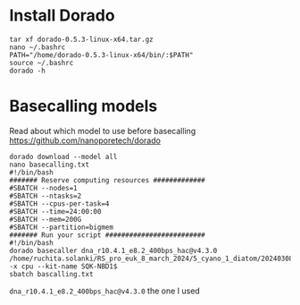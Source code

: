 # Install Dorado
```
tar xf dorado-0.5.3-linux-x64.tar.gz
nano ~/.bashrc
PATH="/home/dorado-0.5.3-linux-x64/bin/:$PATH"
source ~/.bashrc
dorado -h
```
# Basecalling models
Read about which model to use before basecalling
https://github.com/nanoporetech/dorado
```
dorado download --model all
nano basecalling.txt
#!/bin/bash
####### Reserve computing resources #############
#SBATCH --nodes=1
#SBATCH --ntasks=2
#SBATCH --cpus-per-task=4
#SBATCH --time=24:00:00
#SBATCH --mem=200G
#SBATCH --partition=bigmem
####### Run your script #########################
#!/bin/bash
dorado basecaller dna_r10.4.1_e8.2_400bps_hac@v4.3.0 /home/ruchita.solanki/RS_pro_euk_8_march_2024/5_cyano_1_diatom/20240308_1728_MN43493_FAY02195_b15e91ef/pod5_pass/barcode01/b06/ -x cpu --kit-name SQK-NBD1$
sbatch bascalling.txt
```
`dna_r10.4.1_e8.2_400bps_hac@v4.3.0` the one I used



